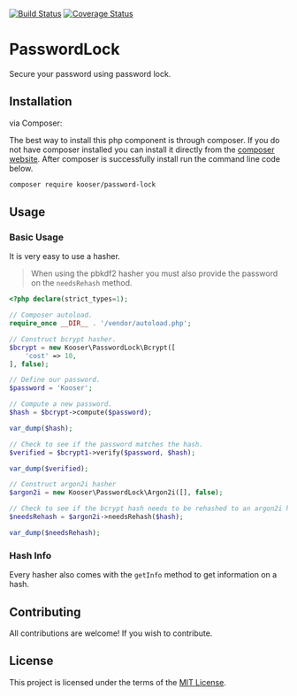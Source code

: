 [![Build Status](https://travis-ci.org/Kooser6/PasswordLock.svg?branch=master)](https://travis-ci.org/Kooser6/PasswordLock)
[![Coverage Status](https://coveralls.io/repos/github/Kooser6/PasswordLock/badge.svg?branch=master)](https://coveralls.io/github/Kooser6/PasswordLock?branch=master)

# PasswordLock

Secure your password using password lock.

## Installation

via Composer:

The best way to install this php component is through composer. If you do not have composer installed you can install it directly from the [composer website](https://getcomposer.org/). After composer is successfully install run the command line code below.

```sh
composer require kooser/password-lock
```

## Usage

### Basic Usage

It is very easy to use a hasher.

> When using the pbkdf2 hasher you must also provide the password on the `needsRehash` method.

```php
<?php declare(strict_types=1);

// Composer autoload.
require_once __DIR__ . '/vendor/autoload.php';

// Construct bcrypt hasher.
$bcrypt = new Kooser\PasswordLock\Bcrypt([
    'cost' => 10,
], false);

// Define our password.
$password = 'Kooser';

// Compute a new password.
$hash = $bcrypt->compute($password);

var_dump($hash);

// Check to see if the password matches the hash.
$verified = $bcrypt1->verify($password, $hash);

var_dump($verified);

// Construct argon2i hasher
$argon2i = new Kooser\PasswordLock\Argon2i([], false);

// Check to see if the bcrypt hash needs to be rehashed to an argon2i hash.
$needsRehash = $argon2i->needsRehash($hash);

var_dump($needsRehash);
```

### Hash Info

Every hasher also comes with the `getInfo` method to get information on a hash.

## Contributing

All contributions are welcome! If you wish to contribute.

## License

This project is licensed under the terms of the [MIT License](https://opensource.org/licenses/MIT).
